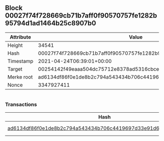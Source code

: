 ## Block 00027f74f728669cb71b7aff0f90570757fe1282b95794d1ad1464b25c8907b0

Attribute | Value
--- | ---
Height | 34541
Hash | 00027f74f728669cb71b7aff0f90570757fe1282b95794d1ad1464b25c8907b0
Timestamp | 2021-04-24T06:39:01+00:00
Target | 00254142f49eaaa504dc75712e8378ad5316cbcead634704b3734b6271167cc4
Merke root | ad6134df86f0e1de8b2c794a543434b706c4419697d33e91d65cc89d94ce1cb4
Nonce | 3347927411

```

```

### Transactions

Hash | Amount
--- | ---
[ad6134df86f0e1de8b2c794a543434b706c4419697d33e91d65cc89d94ce1cb4](ad6134df86f0e1de8b2c794a543434b706c4419697d33e91d65cc89d94ce1cb4.md) | 10.00000000 SKEPTI 
